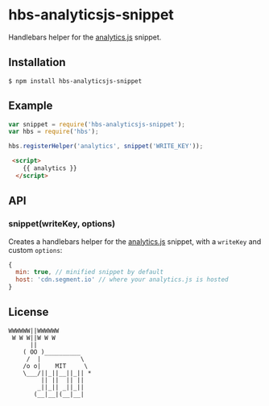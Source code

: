 # hbs-analyticsjs-snippet

  Handlebars helper for the [analytics.js](segmentio/analytics.js) snippet.

## Installation
  
    $ npm install hbs-analyticsjs-snippet

## Example

```js
var snippet = require('hbs-analyticsjs-snippet');
var hbs = require('hbs');

hbs.registerHelper('analytics', snippet('WRITE_KEY'));
```

```html
 <script>
    {{ analytics }}
  </script>
```

## API

### snippet(writeKey, options)
  
  Creates a handlebars helper for the [analytics.js](segmentio/analytics.js) snippet, with a `writeKey` and custom `options`:

```js
{
  min: true, // minified snippet by default
  host: 'cdn.segment.io' // where your analytics.js is hosted
}
```


## License

```
WWWWWW||WWWWWW
 W W W||W W W
      ||
    ( OO )__________
     /  |           \
    /o o|    MIT     \
    \___/||_||__||_|| *
         || ||  || ||
        _||_|| _||_||
       (__|__|(__|__|
```